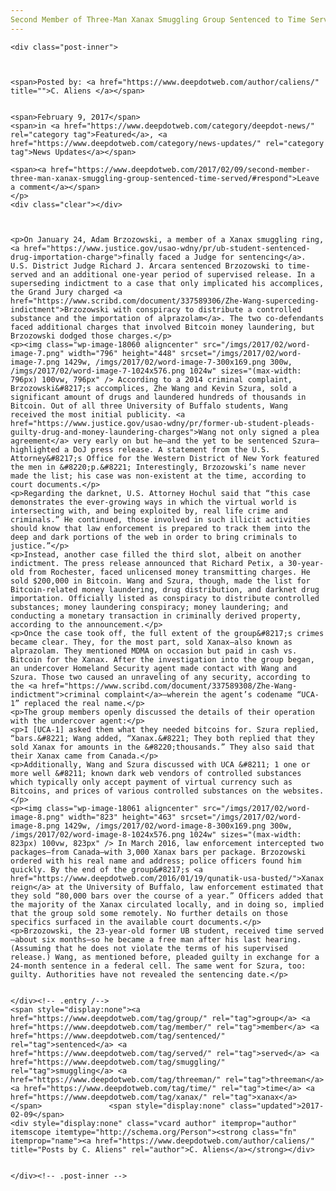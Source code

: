 ```yaml
---
Second Member of Three-Man Xanax Smuggling Group Sentenced to Time Served
---
```

<article class="post-listing post-18049 post type-post status-publish format-standard has-post-thumbnail hentry  tag-group tag-member tag-sentenced tag-served tag-threeman tag-time tag-xanax">
    
    <div class="post-inner">
    
    
        
    <span>Posted by: <a href="https://www.deepdotweb.com/author/caliens/" title="">C. Aliens </a></span>
    
    
    <span>February 9, 2017</span>
    <span>in <a href="https://www.deepdotweb.com/category/deepdot-news/" rel="category tag">Featured</a>, <a href="https://www.deepdotweb.com/category/news-updates/" rel="category tag">News Updates</a></span>
    
    <span><a href="https://www.deepdotweb.com/2017/02/09/second-member-three-man-xanax-smuggling-group-sentenced-time-served/#respond">Leave a comment</a></span>
    </p>
    <div class="clear"></div>
    
    
    
    <p>On January 24, Adam Brzozowski, a member of a Xanax smuggling ring, <a href="https://www.justice.gov/usao-wdny/pr/ub-student-sentenced-drug-importation-charge">finally faced a Judge for sentencing</a>. U.S. District Judge Richard J. Arcara sentenced Brzozowski to time-served and an additional one-year period of supervised release. In a superseding indictment to a case that only implicated his accomplices, the Grand Jury charged <a href="https://www.scribd.com/document/337589306/Zhe-Wang-superceding-indictment">Brzozowski with conspiracy to distribute a controlled substance and the importation of alprazolam</a>. The two co-defendants faced additional charges that involved Bitcoin money laundering, but Brzozowski dodged those charges.</p>
    <p><img class="wp-image-18060 aligncenter" src="/imgs/2017/02/word-image-7.png" width="796" height="448" srcset="/imgs/2017/02/word-image-7.png 1429w, /imgs/2017/02/word-image-7-300x169.png 300w, /imgs/2017/02/word-image-7-1024x576.png 1024w" sizes="(max-width: 796px) 100vw, 796px" /> According to a 2014 criminal complaint, Brzozowski&#8217;s accomplices, Zhe Wang and Kevin Szura, sold a significant amount of drugs and laundered hundreds of thousands in Bitcoin. Out of all three University of Buffalo students, Wang received the most initial publicity. <a href="https://www.justice.gov/usao-wdny/pr/former-ub-student-pleads-guilty-drug-and-money-laundering-charges">Wang not only signed a plea agreement</a> very early on but he—and the yet to be sentenced Szura—highlighted a DoJ press release. A statement from the U.S. Attorney&#8217;s Office for the Western District of New York featured the men in &#8220;p.&#8221; Interestingly, Brzozowski’s name never made the list; his case was non-existent at the time, according to court documents.</p>
    <p>Regarding the darknet, U.S. Attorney Hochul said that “this case demonstrates the ever-growing ways in which the virtual world is intersecting with, and being exploited by, real life crime and criminals.” He continued, those involved in such illicit activities should know that law enforcement is prepared to track them into the deep and dark portions of the web in order to bring criminals to justice.”</p>
    <p>Instead, another case filled the third slot, albeit on another indictment. The press release announced that Richard Petix, a 30-year-old from Rochester, faced unlicensed money transmitting charges. He sold $200,000 in Bitcoin. Wang and Szura, though, made the list for Bitcoin-related money laundering, drug distribution, and darknet drug importation. Officially listed as conspiracy to distribute controlled substances; money laundering conspiracy; money laundering; and conducting a monetary transaction in criminally derived property, according to the announcement.</p>
    <p>Once the case took off, the full extent of the group&#8217;s crimes became clear. They, for the most part, sold Xanax—also known as alprazolam. They mentioned MDMA on occasion but paid in cash vs. Bitcoin for the Xanax. After the investigation into the group began, an undercover Homeland Security agent made contact with Wang and Szura. Those two caused an unraveling of any security, according to the <a href="https://www.scribd.com/document/337589308/Zhe-Wang-indictment">criminal complaint</a>—wherein the agent’s codename “UCA-1” replaced the real name.</p>
    <p>The group members openly discussed the details of their operation with the undercover agent:</p>
    <p>I [UCA-1] asked them what they needed bitcoins for. Szura replied, “bars.&#8221; Wang added, “Xanax.&#8221; They both replied that they sold Xanax for amounts in the &#8220;thousands.” They also said that their Xanax came from Canada.</p>
    <p>Additionally, Wang and Szura discussed with UCA &#8211; 1 one or more well &#8211; known dark web vendors of controlled substances which typically only accept payment of virtual currency such as Bitcoins, and prices of various controlled substances on the websites.</p>
    <p><img class="wp-image-18061 aligncenter" src="/imgs/2017/02/word-image-8.png" width="823" height="463" srcset="/imgs/2017/02/word-image-8.png 1429w, /imgs/2017/02/word-image-8-300x169.png 300w, /imgs/2017/02/word-image-8-1024x576.png 1024w" sizes="(max-width: 823px) 100vw, 823px" /> In March 2016, law enforcement intercepted two packages—from Canada—with 3,000 Xanax bars per package. Brzozowski ordered with his real name and address; police officers found him quickly. By the end of the group&#8217;s <a href="https://www.deepdotweb.com/2016/01/19/qunatik-usa-busted/">Xanax reign</a> at the University of Buffalo, law enforcement estimated that they sold “80,000 bars over the course of a year.” Officers added that the majority of the Xanax circulated locally, and in doing so, implied that the group sold some remotely. No further details on those specifics surfaced in the available court documents.</p>
    <p>Brzozowski, the 23-year-old former UB student, received time served—about six months—so he became a free man after his last hearing. (Assuming that he does not violate the terms of his supervised release.) Wang, as mentioned before, pleaded guilty in exchange for a 24-month sentence in a federal cell. The same went for Szura, too: guilty. Authorities have not revealed the sentencing date.</p>
    
    
    </div><!-- .entry /-->
    <span style="display:none"><a href="https://www.deepdotweb.com/tag/group/" rel="tag">group</a> <a href="https://www.deepdotweb.com/tag/member/" rel="tag">member</a> <a href="https://www.deepdotweb.com/tag/sentenced/" rel="tag">sentenced</a> <a href="https://www.deepdotweb.com/tag/served/" rel="tag">served</a> <a href="https://www.deepdotweb.com/tag/smuggling/" rel="tag">smuggling</a> <a href="https://www.deepdotweb.com/tag/threeman/" rel="tag">threeman</a> <a href="https://www.deepdotweb.com/tag/time/" rel="tag">time</a> <a href="https://www.deepdotweb.com/tag/xanax/" rel="tag">xanax</a></span>				<span style="display:none" class="updated">2017-02-09</span>
    <div style="display:none" class="vcard author" itemprop="author" itemscope itemtype="http://schema.org/Person"><strong class="fn" itemprop="name"><a href="https://www.deepdotweb.com/author/caliens/" title="Posts by C. Aliens" rel="author">C. Aliens</a></strong></div>
    
    
    </div><!-- .post-inner -->
</article><!-- .post-listing -->

